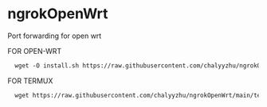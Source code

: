 # ngrokOpenWrt
Port forwarding for open wrt

FOR OPEN-WRT
```html
  wget -O install.sh https://raw.githubusercontent.com/chalyyzhu/ngrokOpenWrt/main/install.sh && chmod +x install.sh && ./install.sh

```

FOR TERMUX
```html
  wget https://raw.githubusercontent.com/chalyyzhu/ngrokOpenWrt/main/termux.sh && chmod +x termux.sh && ./termux.sh

```
